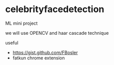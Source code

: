# celebrityfacedetection
ML mini  project

we will use OPENCV  and haar cascade technique


useful
* https://gist.github.com/FBosler
* fatkun chrome extension
